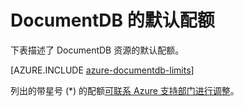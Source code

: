 <properties 
	pageTitle="DocumentDB 的默认配额 | Azure" 
	description="了解 DocumentDB 分配的默认配额。"
	services="documentdb" 
	authors="mimig1" 
	manager="jhubbard" 
	editor="cgronlun" 
	documentationCenter=""/>

<tags 
	ms.service="documentdb" 
	ms.date="06/08/2016" 
	wacn.date="06/28/2016"/>


# DocumentDB 的默认配额

下表描述了 DocumentDB 资源的默认配额。

[AZURE.INCLUDE [azure-documentdb-limits](../includes/azure-documentdb-limits.md)]

列出的带星号 (*) 的配额[可联系 Azure 支持部门进行调整](/documentation/articles/documentdb-increase-limits/)。

<!---HONumber=Mooncake_0627_2016-->